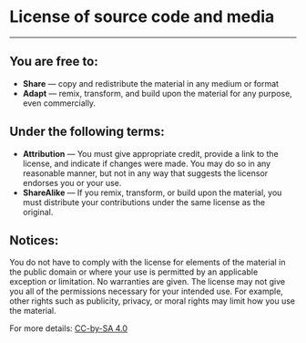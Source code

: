 # License of source code and media
----------------------
## You are free to:
* **Share** — copy and redistribute the material in any medium or format
* **Adapt** — remix, transform, and build upon the material for any purpose, even commercially.

## Under the following terms:
* **Attribution** — You must give appropriate credit, provide a link to the license, and indicate if changes were made. You may do so in any reasonable manner, but not in any way that suggests the licensor endorses you or your use.
* **ShareAlike** — If you remix, transform, or build upon the material, you must distribute your contributions under the same license as the original.

## Notices:

You do not have to comply with the license for elements of the material in the public domain or where your use is permitted by an applicable exception or limitation.
No warranties are given. 
The license may not give you all of the permissions necessary for your intended use. For example, other rights such as publicity, privacy, or moral rights may limit how you use the material.

For more details: [CC-by-SA 4.0](https://creativecommons.org/licenses/by-sa/4.0/)